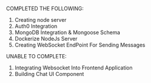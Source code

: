 <!-- SUBMITTED BY NANA KWAME -->

COMPLETED THE FOLLOWING:

1. Creating node server
2. Auth0 Integration
3. MongoDB Integration & Mongoose Schema
4. Dockerize NodeJs Server
5. Creating WebSocket EndPoint For Sending Messages

UNABLE TO COMPLETE:

1. Integrating Websocket Into Frontend Application
2. Building Chat UI Component
